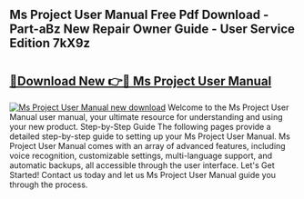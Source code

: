 ## Ms Project User Manual Free Pdf Download - Part-aBz New Repair Owner Guide - User Service Edition 7kX9z

# <h2><a href="http://bc25021.oget.top/?id=Ms+Project+User+Manual">🔗Download New 👉🔴 Ms Project User Manual</a></h2>

[![Ms Project User Manual new download](https://i.imgur.com/5g1atiW.png)](http://bc25021.oget.top/?id=Ms+Project+User+Manual)
Welcome to the Ms Project User Manual user manual, your ultimate resource for understanding and using your new product. Step-by-Step Guide The following pages provide a detailed step-by-step guide to setting up your Ms Project User Manual. Ms Project User Manual comes with an array of advanced features, including voice recognition, customizable settings, multi-language support, and automatic backups, all accessible through the user interface. Let's Get Started! Contact us today and let us Ms Project User Manual guide you through the process.
